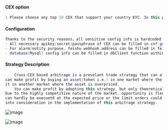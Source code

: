 #### CEX option
```java
1 Please choose any top 10 CEX that support your country KYC. In this project Okex and Kucoin is selected.
```
#### Configuration
```java
Thanks to the security reasons，all sensitive config info is hardcoded in go file instead of common yaml or properties file.
- All necessary apikey/secret/passphrase of CEX can be filled in cnf.go under respective folder, i.e. /cex/kucoin
- For alarm/notify purpose, feishu webhook address can be filled in feishu.go. You can replace feishu with discord if you wish. 
- database(Mysql) config info can be filled in dbClient function within backendserver.go.
```

#### Strategy Description
```java
    Cross-CEX based arbitrage is a prevelant trade strategy that can also be applied in crypto world. In a nutshell, trader
can make profit by buying an asset(token i.e.) in one market where the asset is underpriced and simultaneously selling 
it in another market where the asset is overpriced. 
    You can make profit by adopting this strategy, but only theoretically. 
Due to the highly competitive nature of the market, opportunity is fleeting. In most cases, the market orders you placed 
can hardly be execuetd at the expected price or the limit orders could never be filled. As a result, we need to take a lot 
into consideration in the implementation of this arbitrage strategy.
```
![image](https://github.com/michaeltang608/arbitrage-bot/assets/17403372/ce927ea9-911b-4e2f-8e54-1583897bb381)

![image](https://github.com/michaeltang608/arbitrage-bot/assets/17403372/8f769631-0afb-48bb-93c3-02ac4aa76dfc)


